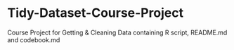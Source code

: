 # Tidy-Dataset-Course-Project
Course Project for Getting &amp; Cleaning Data containing R script, README.md and codebook.md
